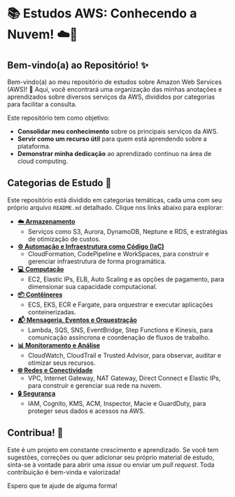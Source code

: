 # 📚 Estudos AWS: Conhecendo a Nuvem! ☁️🚀

## Bem-vindo(a) ao Repositório! ✨

Bem-vindo(a) ao meu repositório de estudos sobre Amazon Web Services (AWS)! 👋 Aqui, você encontrará uma organização das minhas anotações e aprendizados sobre diversos serviços da AWS, divididos por categorias para facilitar a consulta.

Este repositório tem como objetivo:

* **Consolidar meu conhecimento** sobre os principais serviços da AWS.
* **Servir como um recurso útil** para quem está aprendendo sobre a plataforma.
* **Demonstrar minha dedicação** ao aprendizado contínuo na área de cloud computing.

## Categorias de Estudo 📂

Este repositório está dividido em categorias temáticas, cada uma com seu próprio arquivo `README.md` detalhado. Clique nos links abaixo para explorar:

* **[☁️ Armazenamento](armazenamento.md)**
    * Serviços como S3, Aurora, DynamoDB, Neptune e RDS, e estratégias de otimização de custos.
* **[⚙️ Automação e Infraestrutura como Código (IaC)](automacaoEIac.md)**
    * CloudFormation, CodePipeline e WorkSpaces, para construir e gerenciar infraestrutura de forma programática.
* **[💻 Computação](computacao.md)**
    * EC2, Elastic IPs, ELB, Auto Scaling e as opções de pagamento, para dimensionar sua capacidade computacional.
* **[📦 Contêineres](container.md)**
    * ECS, EKS, ECR e Fargate, para orquestrar e executar aplicações conteinerizadas.
* **[📬 Mensageria, Eventos e Orquestração](mensageria.md)**
    * Lambda, SQS, SNS, EventBridge, Step Functions e Kinesis, para comunicação assíncrona e coordenação de fluxos de trabalho.
* **[📊 Monitoramento e Análise](monitoramento.md)**
    * CloudWatch, CloudTrail e Trusted Advisor, para observar, auditar e otimizar seus recursos.
* **[🌐 Redes e Conectividade](redes.md)**
    * VPC, Internet Gateway, NAT Gateway, Direct Connect e Elastic IPs, para construir e gerenciar sua rede na nuvem.
* **[🔒 Segurança](seguranca.md)**
    * IAM, Cognito, KMS, ACM, Inspector, Macie e GuardDuty, para proteger seus dados e acessos na AWS.

## Contribua! 🤝

Este é um projeto em constante crescimento e aprendizado. Se você tem sugestões, correções ou quer adicionar seu próprio material de estudo, sinta-se à vontade para abrir uma *issue* ou enviar um *pull request*. Toda contribuição é bem-vinda e valorizada!


Espero que te ajude de alguma forma!
